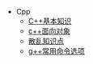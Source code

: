 * Cpp
   * [C++基本知识](C++基本知识/)
   * [c++面向对象](c++面向对象/)
   * [散乱知识点](散乱知识点.md)
   * [g++常用命令选项](g++常用命令选项.md)
